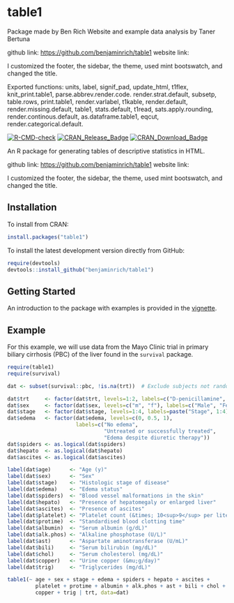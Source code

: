 # table1

Package made by Ben Rich
Website and example data analysis by Taner Bertuna

github link: https://github.com/benjaminrich/table1
website link: 

I customized the footer, the sidebar, the theme, used mint bootswatch, and changed the title.

Exported functions: units, label, signif_pad, update_html, t1flex, knit_print.table1, parse.abbrev.render.code. render.strat.default, subsetp, table.rows, print.table1, render.varlabel, t1kable, render.default, render.missing.default, table1, stats.default, t1read, sats.apply.rounding, render.continous.default, as.dataframe.table1, eqcut, render.categorical.default.

[![R-CMD-check](https://github.com/benjaminrich/table1/workflows/R-CMD-check/badge.svg)](https://github.com/benjaminrich/table1/actions)
[![CRAN\_Release\_Badge](https://www.r-pkg.org/badges/version-ago/table1)](https://CRAN.R-project.org/package=table1)
[![CRAN\_Download\_Badge](https://cranlogs.r-pkg.org/badges/table1)](https://CRAN.R-project.org/package=table1)

An R package for generating tables of descriptive statistics in HTML.

github link: https://github.com/benjaminrich/table1
website link: 

I customized the footer, the sidebar, the theme, used mint bootswatch, and changed the title. 

## Installation

To install from CRAN:

``` r
install.packages("table1")
```

To install the latest development version directly from GitHub:

``` r
require(devtools)
devtools::install_github("benjaminrich/table1")
```

## Getting Started

An introduction to the package with examples is provided in the [vignette](https://benjaminrich.github.io/table1/vignettes/table1-examples.html).

## Example

For this example, we will use data from the Mayo Clinic trial in primary biliary cirrhosis (PBC) of the liver found in the `survival` package.

``` r
require(table1)
require(survival)

dat <- subset(survival::pbc, !is.na(trt))  # Exclude subjects not randomized

dat$trt     <- factor(dat$trt, levels=1:2, labels=c("D-penicillamine", "Placebo"))
dat$sex     <- factor(dat$sex, levels=c("m", "f"), labels=c("Male", "Female"))
dat$stage   <- factor(dat$stage, levels=1:4, labels=paste("Stage", 1:4))
dat$edema   <- factor(dat$edema, levels=c(0, 0.5, 1),
                      labels=c("No edema",
                               "Untreated or successfully treated",
                               "Edema despite diuretic therapy"))
dat$spiders <- as.logical(dat$spiders)
dat$hepato  <- as.logical(dat$hepato)
dat$ascites <- as.logical(dat$ascites)

label(dat$age)      <- "Age (y)"
label(dat$sex)      <- "Sex"
label(dat$stage)    <- "Histologic stage of disease"
label(dat$edema)    <- "Edema status"
label(dat$spiders)  <- "Blood vessel malformations in the skin"
label(dat$hepato)   <- "Presence of hepatomegaly or enlarged liver"
label(dat$ascites)  <- "Presence of ascites"
label(dat$platelet) <- "Platelet count (&times; 10<sup>9</sup> per liter)"
label(dat$protime)  <- "Standardised blood clotting time"
label(dat$albumin)  <- "Serum albumin (g/dL)"
label(dat$alk.phos) <- "Alkaline phosphotase (U/L)"
label(dat$ast)      <- "Aspartate aminotransferase (U/mL)"
label(dat$bili)     <- "Serum bilirubin (mg/dL)"
label(dat$chol)     <- "Serum cholesterol (mg/dL)"
label(dat$copper)   <- "Urine copper (&mu;g/day)"
label(dat$trig)     <- "Triglycerides (mg/dL)"

table1(~ age + sex + stage + edema + spiders + hepato + ascites +
         platelet + protime + albumin + alk.phos + ast + bili + chol +
         copper + trig | trt, data=dat)
```


